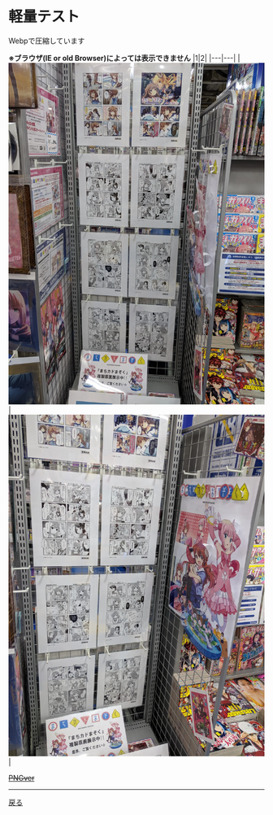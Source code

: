 # 軽量テスト

Webpで圧縮しています

 **※ブラウザ(IE or old Browser)によっては表示できません**
|1|2|
|---|---|
|![01](webp_img/img_01.webp)|![02](webp_img/img_02.webp)|


~~[PNGver](https://git.kasumin.tokyo/png/)~~

 - - -
[戻る](https://git.kasumin.tokyo)
